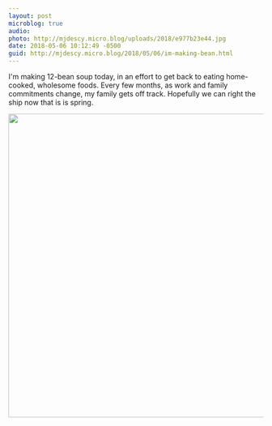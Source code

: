 ```yaml
---
layout: post
microblog: true
audio: 
photo: http://mjdescy.micro.blog/uploads/2018/e977b23e44.jpg
date: 2018-05-06 10:12:49 -0500
guid: http://mjdescy.micro.blog/2018/05/06/im-making-bean.html
---
```

I'm making 12-bean soup today, in an effort to get back to eating home-cooked, wholesome foods. Every few months, as work and family commitments change, my family gets off track. Hopefully we can right the ship now that is is spring. 

<img src="http://mjdescy.micro.blog/uploads/2018/e977b23e44.jpg" width="600" height="600" />
